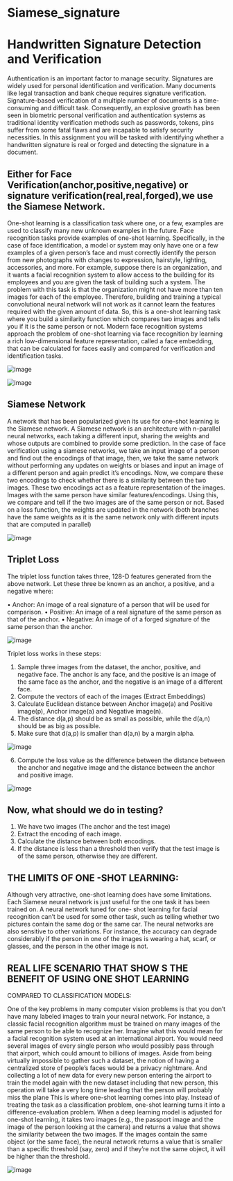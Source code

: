 # Siamese_signature
# Handwritten Signature Detection and Verification
Authentication is an important factor to manage security. Signatures are 
widely used for personal identification and verification. Many documents 
like legal transaction and bank cheque requires signature verification. 
Signature-based verification of a multiple number of documents is a time- 
consuming and difficult task. Consequently, an explosive growth has been 
seen in biometric personal verification and authentication systems  as 
traditional identity verification methods such as passwords, tokens, pins 
suffer  from  some  fatal  flaws  and  are  incapable  to  satisfy  security 
necessities. In this assignment you will be tasked with identifying whether 
a handwritten signature is real or forged and detecting the signature in a 
document.

## Either for Face Verification(anchor,positive,negative) or signature verification(real,real,forged),we use the Siamese Network.
One-shot learning is a classification task where one, or a few, examples are used to 
classify many new unknown examples in the future.
Face recognition tasks provide examples of one-shot learning. Specifically, in the case of 
face identification, a model or system may only have one or a few examples of a given 
person’s face and must correctly identify the person from new photographs with 
changes to expression, hairstyle, lighting, accessories, and more.
For example, suppose there is an organization, and it wants a facial recognition system to 
allow access to the building for its employees and you are given the task of building such 
a system. The problem with this task is that the organization might not have more than 
ten images for each of the employee. Therefore, building and training a typical 
convolutional neural network will not work as it cannot learn the features required with 
the given amount of data. So, this is a one-shot learning task where you build a similarity 
function which compares two images and tells you if it is the same person or not.
Modern face recognition systems approach the problem of one-shot learning via face 
recognition by learning a rich low-dimensional feature representation, called a face 
embedding, that can be calculated for faces easily and compared for verification and 
identification tasks.

![image](https://user-images.githubusercontent.com/98246082/228568997-f834c48d-c79e-4984-83ab-58a4b2fb6d95.png)


![image](https://user-images.githubusercontent.com/98246082/228569146-f45cc938-8b94-4e7d-bf7c-2e273e0991e7.png)

## Siamese Network
A network that has been popularized given its use for one-shot learning is the Siamese network. 
A Siamese network is an architecture with n-parallel neural networks, each taking a different 
input, sharing the weights and whose outputs are combined to provide some prediction.
In the case of face verification using a siamese networks, we take an input image of a person 
and find out the encodings of that image, then, we take the same network without performing 
any updates on weights or biases and input an image of a different person and again predict it’s 
encodings. Now, we compare these two encodings to check whether there is a similarity 
between the two images. These two encodings act as a feature representation of the images. 
Images with the same person have similar features/encodings. Using this, we compare and tell 
if the two images are of the same person or not. Based on a loss function, the weights are 
updated in the network (both branches have the same weights as it is the same network only 
with different inputs that are computed in parallel)

![image](https://user-images.githubusercontent.com/98246082/228569536-597ef2e1-42d2-42ed-afe9-5e91e43f9b41.png)

## Triplet Loss
The triplet loss function takes three, 128-D features generated from the above network. Let 
these three be known as an anchor, a positive, and a negative where: 

• Anchor: An image of a real signature of a person  that will be used for comparison.
• Positive: An image of a real signature of the same person  as that of the anchor.
• Negative: An image of of a forged signature of the same person  than the anchor.

![image](https://user-images.githubusercontent.com/98246082/228570474-65ce8eaa-5328-4b7f-a0cb-a72267b46f1d.png)


Triplet loss works in these steps:
1.   Sample three images from the dataset, the anchor, positive, and negative face. The 
anchor is any face, and the positive is an image of the same face as the anchor, and the 
negative is an image of a different face.
2.   Compute the vectors of each of the images (Extract Embeddings)
3.   Calculate Euclidean distance between Anchor image(a) and Positive image(p), Anchor 
image(a) and Negative image(n).
4.   The distance d(a,p) should be as small as possible, while the d(a,n) should be as big as 
possible.
5.   Make sure that d(a,p) is smaller than d(a,n) by a margin alpha.

![image](https://user-images.githubusercontent.com/98246082/228570643-6830ca3b-d6da-4974-b3e9-4d2e108d956f.png)

6.   Compute the loss value as the difference between the distance between the anchor and 
negative image and the distance between the anchor and positive image.

![image](https://user-images.githubusercontent.com/98246082/228570844-5062f6ac-475c-432d-8991-e969ca5b9271.png)

## Now, what should we do in testing?
1.   We have two images (The anchor and the test image)
2.   Extract the encoding of each image.
3.   Calculate the distance between both encodings.
4.   If the distance is less than a threshold then verify that the test image is of the same 
person, otherwise they are different.

## THE LIMITS OF ONE -SHOT LEARNING:
Although very attractive, one-shot learning does have some limitations. Each Siamese neural 
network is just useful for the one task it has been trained on. A neural network tuned for one- 
shot learning for facial recognition can’t be used for some other task, such as telling whether 
two pictures contain the same dog or the same car.
The neural networks are also sensitive to other variations. For instance, the accuracy can 
degrade considerably if the person in one of the images is wearing a hat, scarf, or glasses, and 
the person in the other image is not.

## REAL LIFE SCENARIO THAT SHOW S THE BENEFIT OF USING ONE SHOT LEARNING 
COMPARED TO CLASSIFICATION MODELS:

One of the key problems in many computer vision problems is that you don’t have many 
labeled images to train your neural network. For instance, a classic facial recognition algorithm 
must be trained on many images of the same person to be able to recognize her.
Imagine what this would mean for a facial recognition system used at an international airport. 
You would need several images of every single person who would possibly pass through that 
airport, which could amount to billions of images. Aside from being virtually impossible to 
gather such a dataset, the notion of having a centralized store of people’s faces would be a 
privacy nightmare. And collecting a lot of new data for every new person entering the airport to 
train the model again with the new dataset including that new person, this operation will take a 
very long time leading that the person will probably miss the plane
This is where one-shot learning comes into play. Instead of treating the task as a classification 
problem, one-shot learning turns it into a difference-evaluation problem.
When a deep learning model is adjusted for one-shot learning, it takes two images (e.g., the 
passport image and the image of the person looking at the camera) and returns a value that 
shows the similarity between the two images. If the images contain the same object (or the 
same face), the neural network returns a value that is smaller than a specific threshold (say, 
zero) and if they’re not the same object, it will be higher than the threshold.

![image](https://user-images.githubusercontent.com/98246082/228571766-20709bee-8e8c-420d-8895-9105d7fb71a4.png)

